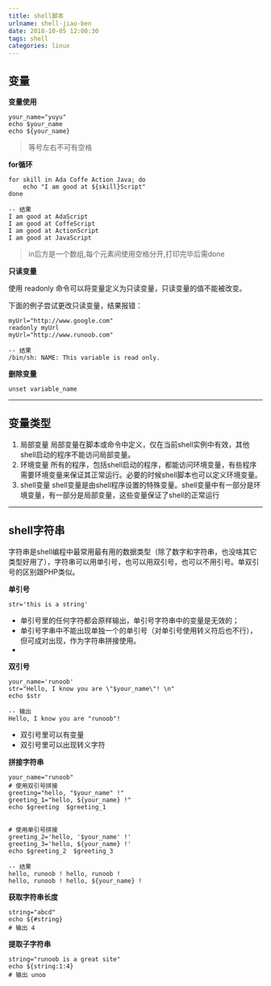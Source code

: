 ```yaml
---
title: shell脚本
urlname: shell-jiao-ben
date: 2018-10-05 12:00:30
tags: shell
categories: linux
---
```


## 变量
**变量使用**

```
your_name="yuyu"
echo $your_name
echo ${your_name}
```
<!--more-->
> 等号左右不可有空格

**for循环**

```
for skill in Ada Coffe Action Java; do
    echo "I am good at ${skill}Script"
done

-- 结果
I am good at AdaScript
I am good at CoffeScript
I am good at ActionScript
I am good at JavaScript

```
> in后方是一个数组,每个元素间使用空格分开,打印完毕后需done

**只读变量**

使用 readonly 命令可以将变量定义为只读变量，只读变量的值不能被改变。

下面的例子尝试更改只读变量，结果报错：

```
myUrl="http://www.google.com"
readonly myUrl
myUrl="http://www.runoob.com"

-- 结果
/bin/sh: NAME: This variable is read only.
```

**删除变量**

```
unset variable_name
```
---
## 变量类型
1) 局部变量 局部变量在脚本或命令中定义，仅在当前shell实例中有效，其他shell启动的程序不能访问局部变量。
2) 环境变量 所有的程序，包括shell启动的程序，都能访问环境变量，有些程序需要环境变量来保证其正常运行。必要的时候shell脚本也可以定义环境变量。
3) shell变量 shell变量是由shell程序设置的特殊变量。shell变量中有一部分是环境变量，有一部分是局部变量，这些变量保证了shell的正常运行
---

## shell字符串

字符串是shell编程中最常用最有用的数据类型（除了数字和字符串，也没啥其它类型好用了），字符串可以用单引号，也可以用双引号，也可以不用引号。单双引号的区别跟PHP类似。

**单引号**
```
str='this is a string'
```
- 单引号里的任何字符都会原样输出，单引号字符串中的变量是无效的；
- 单引号字串中不能出现单独一个的单引号（对单引号使用转义符后也不行），但可成对出现，作为字符串拼接使用。
- 
**双引号**

```
your_name='runoob'
str="Hello, I know you are \"$your_name\"! \n"
echo $str

-- 输出
Hello, I know you are "runoob"! 
```

- 双引号里可以有变量
- 双引号里可以出现转义字符

**拼接字符串**

```
your_name="runoob"
# 使用双引号拼接
greeting="hello, "$your_name" !"
greeting_1="hello, ${your_name} !"
echo $greeting  $greeting_1


# 使用单引号拼接
greeting_2='hello, '$your_name' !'
greeting_3='hello, ${your_name} !'
echo $greeting_2  $greeting_3

-- 结果
hello, runoob ! hello, runoob !
hello, runoob ! hello, ${your_name} !
```

**获取字符串长度**

```
string="abcd"
echo ${#string} 
# 输出 4
```
**提取子字符串**

```
string="runoob is a great site"
echo ${string:1:4}
# 输出 unoo
```